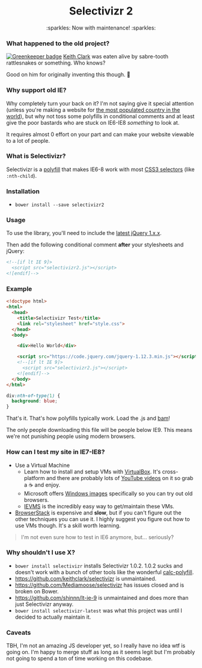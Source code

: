 <h1 align="center">Selectivizr 2</h1>
<p align="center">
  :sparkles: Now with maintenance! :sparkles:
</p>

### What happened to the old project?

[![Greenkeeper badge](https://badges.greenkeeper.io/corysimmons/selectivizr2.svg)](https://greenkeeper.io/)
[Keith Clark](https://github.com/keithclark) was eaten alive by sabre-tooth rattlesnakes or something. Who knows?

Good on him for originally inventing this though. :beers:

### Why support old IE?
Why completely turn your back on it? I'm not saying give it special attention (unless you're making a website for [the most populated country in the world](https://www.techinasia.com/windows-xp-now-dead-but-200-million-machines-in-china-still-using-it)), but why not toss some polyfills in conditional comments and at least give the poor bastards who are stuck on IE6-IE8 *something* to look at.

It requires almost 0 effort on your part and can make your website viewable to a lot of people.

### What is Selectivizr?
Selectivizr is a [polyfill](https://en.wikipedia.org/wiki/Polyfill) that makes IE6-8 work with most [CSS3 selectors](https://www.w3.org/TR/selectors/#selectors) (like `:nth-child`).

### Installation
- `bower install --save selectivizr2`

### Usage
To use the library, you'll need to include the [latest jQuery 1.x.x](https://jquery.com/download/).

Then add the following conditional comment **after** your stylesheets and jQuery:

```html
<!--[if lt IE 9]>
  <script src="selectivizr2.js"></script>
<![endif]-->
```

### Example

```html
<!doctype html>
<html>
  <head>
    <title>Selectivizr Test</title>
    <link rel="stylesheet" href="style.css">
  </head>
  <body>

    <div>Hello World</div>

    <script src="https://code.jquery.com/jquery-1.12.3.min.js"></script>
    <!--[if lt IE 9]>
      <script src="selectivizr2.js"></script>
    <![endif]-->
  </body>
</html>
```

```css
div:nth-of-type(1) {
  background: blue;
}
```

That's it. That's how polyfills typically work. Load the .js and [bam](https://www.youtube.com/watch?v=8dxpMxULHnA)!

The only people downloading this file will be people below IE9. This means we're not punishing people using modern browsers.

### How can I test my site in IE7-IE8?
- Use a Virtual Machine
  - Learn how to install and setup VMs with [VirtualBox](https://www.virtualbox.org/). It's cross-platform and there are probably lots of [YouTube videos](https://www.youtube.com/results?search_query=virtualbox) on it so grab a :coffee: and enjoy.
  - Microsoft offers [Windows images](https://dev.windows.com/en-us/microsoft-edge/tools/vms) specifically so you can try out old browsers.
  - [IEVMS](https://github.com/xdissent/ievms) is the incredibly easy way to get/maintain these VMs.
- [BrowserStack](http://browserstack.com) is expensive and **slow**, but if you can't figure out the other techniques you can use it. I highly suggest you figure out how to use VMs though. It's a skill worth learning.

> I'm not even sure how to test in IE6 anymore, but... seriously?

### Why shouldn't I use X?
- `bower install selectivizr` installs Selectivizr 1.0.2. 1.0.2 sucks and doesn't work with a bunch of other tools like the wonderful [calc-polyfill](https://github.com/closingtag/calc-polyfill).
- https://github.com/keithclark/selectivizr is unmaintained.
- https://github.com/Mediamoose/selectivizr has issues closed and is broken on Bower.
- https://github.com/shinnn/lt-ie-9 is unmaintained and does more than just Selectivizr anyway.
- `bower install selectivizr-latest` was what this project was until I decided to actually maintain it.

### Caveats
TBH, I'm not an amazing JS developer yet, so I really have no idea wtf is going on. I'm happy to merge stuff as long as it seems legit but I'm probably not going to spend a ton of time working on this codebase.
